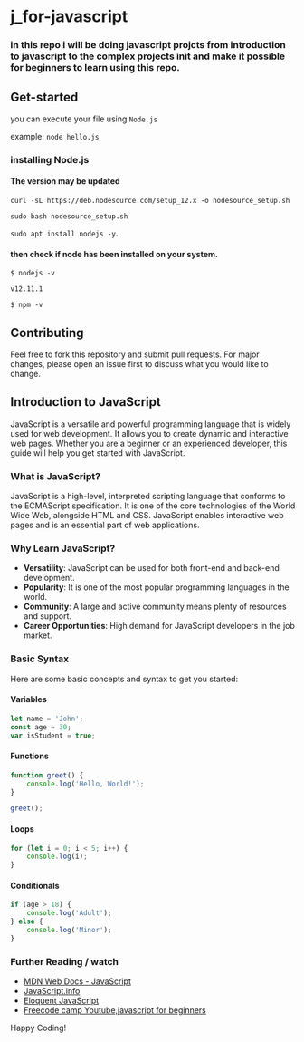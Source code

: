 # j_for-javascript
### in this repo i will be doing javascript projcts from introduction to javascript to the complex projects init and make it possible for beginners to learn using this repo.

## Get-started
you can execute your file using `Node.js`

example:
`node hello.js`

### installing Node.js
#### The version may be updated

`curl -sL https://deb.nodesource.com/setup_12.x -o nodesource_setup.sh`

`sudo bash nodesource_setup.sh`

`sudo apt install nodejs -y`.

#### then check if node has been installed on your system.
`$ nodejs -v`

`v12.11.1`

`$ npm -v`

## Contributing
Feel free to fork this repository and submit pull requests. For major changes, please open an issue first to discuss what you would like to change.

## Introduction to JavaScript

JavaScript is a versatile and powerful programming language that is widely used for web development. It allows you to create dynamic and interactive web pages. Whether you are a beginner or an experienced developer, this guide will help you get started with JavaScript.

### What is JavaScript?

JavaScript is a high-level, interpreted scripting language that conforms to the ECMAScript specification. It is one of the core technologies of the World Wide Web, alongside HTML and CSS. JavaScript enables interactive web pages and is an essential part of web applications.

### Why Learn JavaScript?

- **Versatility**: JavaScript can be used for both front-end and back-end development.
- **Popularity**: It is one of the most popular programming languages in the world.
- **Community**: A large and active community means plenty of resources and support.
- **Career Opportunities**: High demand for JavaScript developers in the job market.

### Basic Syntax

Here are some basic concepts and syntax to get you started:

#### Variables

```javascript
let name = 'John';
const age = 30;
var isStudent = true;
```

#### Functions

```javascript
function greet() {
    console.log('Hello, World!');
}

greet();
```

#### Loops

```javascript
for (let i = 0; i < 5; i++) {
    console.log(i);
}
```

#### Conditionals

```javascript
if (age > 18) {
    console.log('Adult');
} else {
    console.log('Minor');
}
```

### Further Reading / watch

- [MDN Web Docs - JavaScript](https://developer.mozilla.org/en-US/docs/Web/JavaScript)
- [JavaScript.info](https://javascript.info/)
- [Eloquent JavaScript](https://eloquentjavascript.net/)
- [Freecode camp Youtube,javascript for beginners](https://www.youtube.com/watch?v=PkZNo7MFNFg&t=764s)

Happy Coding!
